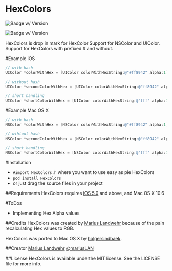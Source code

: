 HexColors
=========================
![Badge w/ Version](http://cocoapod-badges.herokuapp.com/v/HexColors/badge.png)

![Badge w/ Version](http://cocoapod-badges.herokuapp.com/p/HexColors/badge.png)

HexColors is drop in mark for HexColor Support for NSColor and UIColor. Support for HexColors with prefixed # and without.

#Example iOS
``` objective-c
// with hash
UIColor *colorWithHex = [UIColor colorWithHexString:@"#ff8942" alpha:1];

// without hash
UIColor *secondColorWithHex = [UIColor colorWithHexString:@"ff8942" alpha:1];

// short handling
UIColor *shortColorWithHex = [UIColor colorWithHexString:@"fff" alpha:1];
```

#Example Mac OS X
``` objective-c
// with hash
NSColor *colorWithHex = [NSColor colorWithHexString:@"#ff8942" alpha:1];

// wihtout hash
NSColor *secondColorWithHex = [NSColor colorWithHexString:@"ff8942" alpha:1];

// short handling
NSColor *shortColorWithHex = [NSColor colorWithHexString:@"fff" alpha:1];
```

#Installation
* `#import HexColors.h` where you want to use easy as pie HexColors
* `pod install HexColors`
* or just drag the source files in your project

##Requirements
HexColors requires [iOS 5.0](http://developer.apple.com/library/ios/#releasenotes/General/WhatsNewIniPhoneOS/Articles/iPhoneOS4.html) and above, and Mac OS X 10.6

#ToDos
* Implementing Hex Alpha values

##Credits
HexColors was created by [Marius Landwehr](https://github.com/mRs-) because of the pain recalculating Hex values to RGB.

HexColors was ported to Mac OS X by [holgersindbaek](https://github.com/holgersindbaek).

##Creator
[Marius Landwehr](https://github.com/mRs-) [@mariusLAN](https://twitter.com/mariusLAN)

##License
HexColors is available underthe MIT license. See the LICENSE file for more info.
